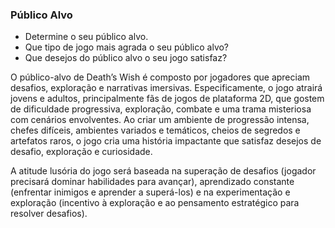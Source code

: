 ### Público Alvo
- Determine o seu público alvo.
- Que tipo de jogo mais agrada o seu público alvo?
- Que desejos do público alvo o seu jogo satisfaz?

O público-alvo de Death’s Wish é composto por jogadores que apreciam desafios, exploração e narrativas imersivas. Especificamente, o jogo atrairá jovens e adultos, principalmente fãs de jogos de plataforma 2D, que gostem de dificuldade progressiva, exploração, combate e uma trama misteriosa com cenários envolventes. Ao criar um ambiente de progressão intensa, chefes difíceis, ambientes variados e temáticos, cheios de segredos e artefatos raros, o jogo cria uma história impactante que satisfaz desejos de desafio, exploração e curiosidade. 

A atitude lusória do jogo será baseada na superação de desafios (jogador precisará dominar habilidades para avançar), aprendizado constante (enfrentar inimigos e aprender a superá-los) e na experimentação e exploração (incentivo à exploração e ao pensamento estratégico para resolver desafios).
